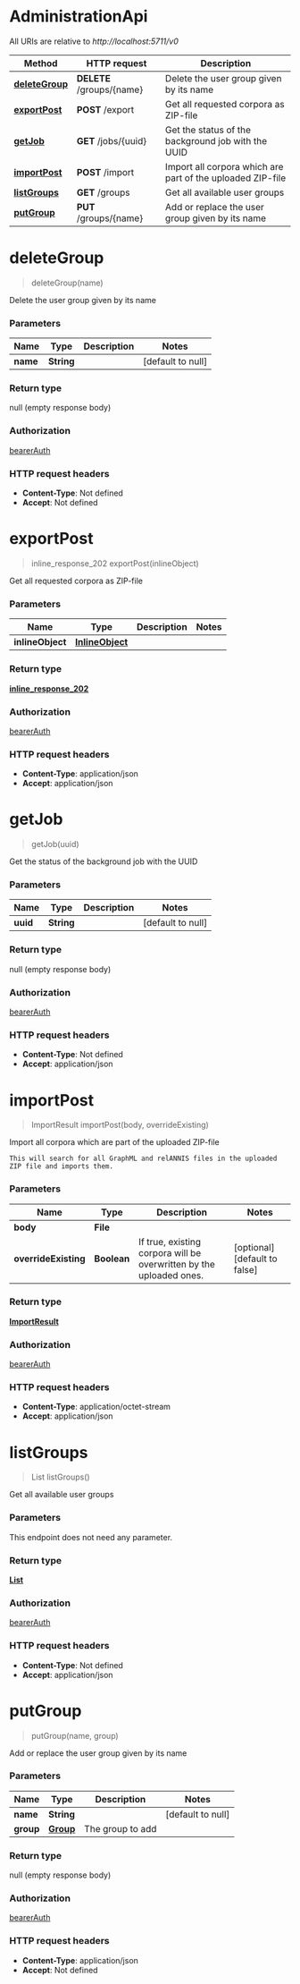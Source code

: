 # AdministrationApi

All URIs are relative to *http://localhost:5711/v0*

Method | HTTP request | Description
------------- | ------------- | -------------
[**deleteGroup**](AdministrationApi.md#deleteGroup) | **DELETE** /groups/{name} | Delete the user group given by its name
[**exportPost**](AdministrationApi.md#exportPost) | **POST** /export | Get all requested corpora as ZIP-file
[**getJob**](AdministrationApi.md#getJob) | **GET** /jobs/{uuid} | Get the status of the background job with the UUID
[**importPost**](AdministrationApi.md#importPost) | **POST** /import | Import all corpora which are part of the uploaded ZIP-file
[**listGroups**](AdministrationApi.md#listGroups) | **GET** /groups | Get all available user groups
[**putGroup**](AdministrationApi.md#putGroup) | **PUT** /groups/{name} | Add or replace the user group given by its name


<a name="deleteGroup"></a>
# **deleteGroup**
> deleteGroup(name)

Delete the user group given by its name

### Parameters

Name | Type | Description  | Notes
------------- | ------------- | ------------- | -------------
 **name** | **String**|  | [default to null]

### Return type

null (empty response body)

### Authorization

[bearerAuth](../README.md#bearerAuth)

### HTTP request headers

- **Content-Type**: Not defined
- **Accept**: Not defined

<a name="exportPost"></a>
# **exportPost**
> inline_response_202 exportPost(inlineObject)

Get all requested corpora as ZIP-file

### Parameters

Name | Type | Description  | Notes
------------- | ------------- | ------------- | -------------
 **inlineObject** | [**InlineObject**](..//Models/InlineObject.md)|  |

### Return type

[**inline_response_202**](..//Models/inline_response_202.md)

### Authorization

[bearerAuth](../README.md#bearerAuth)

### HTTP request headers

- **Content-Type**: application/json
- **Accept**: application/json

<a name="getJob"></a>
# **getJob**
> getJob(uuid)

Get the status of the background job with the UUID

### Parameters

Name | Type | Description  | Notes
------------- | ------------- | ------------- | -------------
 **uuid** | **String**|  | [default to null]

### Return type

null (empty response body)

### Authorization

[bearerAuth](../README.md#bearerAuth)

### HTTP request headers

- **Content-Type**: Not defined
- **Accept**: application/json

<a name="importPost"></a>
# **importPost**
> ImportResult importPost(body, overrideExisting)

Import all corpora which are part of the uploaded ZIP-file

    This will search for all GraphML and relANNIS files in the uploaded ZIP file and imports them.

### Parameters

Name | Type | Description  | Notes
------------- | ------------- | ------------- | -------------
 **body** | **File**|  |
 **overrideExisting** | **Boolean**| If true, existing corpora will be overwritten by the uploaded ones. | [optional] [default to false]

### Return type

[**ImportResult**](..//Models/ImportResult.md)

### Authorization

[bearerAuth](../README.md#bearerAuth)

### HTTP request headers

- **Content-Type**: application/octet-stream
- **Accept**: application/json

<a name="listGroups"></a>
# **listGroups**
> List listGroups()

Get all available user groups

### Parameters
This endpoint does not need any parameter.

### Return type

[**List**](..//Models/Group.md)

### Authorization

[bearerAuth](../README.md#bearerAuth)

### HTTP request headers

- **Content-Type**: Not defined
- **Accept**: application/json

<a name="putGroup"></a>
# **putGroup**
> putGroup(name, group)

Add or replace the user group given by its name

### Parameters

Name | Type | Description  | Notes
------------- | ------------- | ------------- | -------------
 **name** | **String**|  | [default to null]
 **group** | [**Group**](..//Models/Group.md)| The group to add |

### Return type

null (empty response body)

### Authorization

[bearerAuth](../README.md#bearerAuth)

### HTTP request headers

- **Content-Type**: application/json
- **Accept**: Not defined

